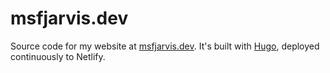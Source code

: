 # msfjarvis.dev

Source code for my website at [msfjarvis.dev](https://msfjarvis.dev). It's built with [Hugo](https://github.com/gohugoio/hugo), deployed continuously to Netlify.
